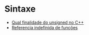 # Sintaxe

- [Qual finalidade do unsigned no C++](https://pt.stackoverflow.com/q/77418/101)
- [Referencia indefinida de funções](https://pt.stackoverflow.com/q/46297/101)
